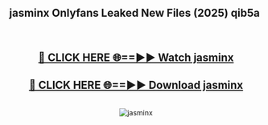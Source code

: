 <h2>jasminx Onlyfans Leaked New Files (2025) qib5a</h2>
<br>
<div align="center">
<h2><a href="https://mediafiles.top/jasminx&ref=git" rel="nofollow">🔴 CLICK HERE 🌐==►► Watch jasminx</a></h2>
<h2><a href="https://mediafiles.top/jasminx&ref=git" rel="nofollow">🔴 CLICK HERE 🌐==►► Download jasminx</a></h2>
<br>
<a href="https://mediafiles.top/jasminx&ref=git" rel="nofollow" data-target="animated-image.originalLink"><img src="https://i.ibb.co.com/xMMVF88/686577567.gif" alt="jasminx" style="max-width: 100%; display: inline-block;" data-target="animated-image.originalImage"></a>
</div>
<br>
<br>